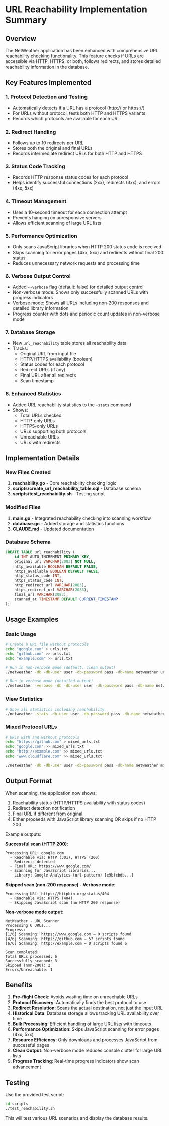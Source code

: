 # URL Reachability Implementation Summary

## Overview
The NetWeather application has been enhanced with comprehensive URL reachability checking functionality. This feature checks if URLs are accessible via HTTP, HTTPS, or both, follows redirects, and stores detailed reachability information in the database.

## Key Features Implemented

### 1. Protocol Detection and Testing
- Automatically detects if a URL has a protocol (http:// or https://)
- For URLs without protocol, tests both HTTP and HTTPS variants
- Records which protocols are available for each URL

### 2. Redirect Handling
- Follows up to 10 redirects per URL
- Stores both the original and final URLs
- Records intermediate redirect URLs for both HTTP and HTTPS

### 3. Status Code Tracking
- Records HTTP response status codes for each protocol
- Helps identify successful connections (2xx), redirects (3xx), and errors (4xx, 5xx)

### 4. Timeout Management
- Uses a 10-second timeout for each connection attempt
- Prevents hanging on unresponsive servers
- Allows efficient scanning of large URL lists

### 5. Performance Optimization
- Only scans JavaScript libraries when HTTP 200 status code is received
- Skips scanning for error pages (4xx, 5xx) and redirects without final 200 status
- Reduces unnecessary network requests and processing time

### 6. Verbose Output Control
- Added `--verbose` flag (default: false) for detailed output control
- Non-verbose mode: Shows only successfully scanned URLs with progress indicators
- Verbose mode: Shows all URLs including non-200 responses and detailed library information
- Progress counter with dots and periodic count updates in non-verbose mode

### 7. Database Storage
- New `url_reachability` table stores all reachability data
- Tracks:
  - Original URL from input file
  - HTTP/HTTPS availability (boolean)
  - Status codes for each protocol
  - Redirect URLs (if any)
  - Final URL after all redirects
  - Scan timestamp

### 6. Enhanced Statistics
- Added URL reachability statistics to the `-stats` command
- Shows:
  - Total URLs checked
  - HTTP-only URLs
  - HTTPS-only URLs
  - URLs supporting both protocols
  - Unreachable URLs
  - URLs with redirects

## Implementation Details

### New Files Created
1. **reachability.go** - Core reachability checking logic
2. **scripts/create_url_reachability_table.sql** - Database schema
3. **scripts/test_reachability.sh** - Testing script

### Modified Files
1. **main.go** - Integrated reachability checking into scanning workflow
2. **database.go** - Added storage and statistics functions
3. **CLAUDE.md** - Updated documentation

### Database Schema
```sql
CREATE TABLE url_reachability (
    id INT AUTO_INCREMENT PRIMARY KEY,
    original_url VARCHAR(2083) NOT NULL,
    http_available BOOLEAN DEFAULT FALSE,
    https_available BOOLEAN DEFAULT FALSE,
    http_status_code INT,
    https_status_code INT,
    http_redirect_url VARCHAR(2083),
    https_redirect_url VARCHAR(2083),
    final_url VARCHAR(2083),
    scanned_at TIMESTAMP DEFAULT CURRENT_TIMESTAMP
);
```

## Usage Examples

### Basic Usage
```bash
# Create a URL file without protocols
echo "google.com" > urls.txt
echo "github.com" >> urls.txt
echo "example.com" >> urls.txt

# Run in non-verbose mode (default, clean output)
./netweather -db -db-user user -db-password pass -db-name netweather urls.txt

# Run in verbose mode (detailed output)
./netweather -verbose -db -db-user user -db-password pass -db-name netweather urls.txt
```

### View Statistics
```bash
# Show all statistics including reachability
./netweather -stats -db-user user -db-password pass -db-name netweather
```

### Mixed Protocol URLs
```bash
# URLs with and without protocols
echo "https://github.com" > mixed_urls.txt
echo "google.com" >> mixed_urls.txt
echo "http://example.com" >> mixed_urls.txt
echo "www.cloudflare.com" >> mixed_urls.txt

./netweather -db -db-user user -db-password pass -db-name netweather mixed_urls.txt
```

## Output Format
When scanning, the application now shows:
1. Reachability status (HTTP/HTTPS availability with status codes)
2. Redirect detection notification
3. Final URL if different from original
4. Either proceeds with JavaScript library scanning OR skips if no HTTP 200

Example outputs:

**Successful scan (HTTP 200)**:
```
Processing URL: google.com
  - Reachable via: HTTP (301), HTTPS (200)
  - Redirects detected
  - Final URL: https://www.google.com/
  - Scanning for JavaScript libraries...
    Library: Google Analytics (url-pattern) [e9bfcbdb...]
```

**Skipped scan (non-200 response) - Verbose mode**:
```
Processing URL: https://httpbin.org/status/404
  - Reachable via: HTTPS (404)
  - Skipping JavaScript scan (no HTTP 200 response)
```

**Non-verbose mode output**:
```
NetWeather - URL Scanner
Processing 6 URLs...
Progress: 
[1/6] Scanning: https://www.google.com → 0 scripts found
[4/6] Scanning: https://github.com → 57 scripts found
[6/6] Scanning: http://example.com → 0 scripts found 6

Scan completed!
Total URLs processed: 6
Successfully scanned: 3
Skipped (non-200): 2
Errors/Unreachable: 1
```

## Benefits
1. **Pre-flight Check**: Avoids wasting time on unreachable URLs
2. **Protocol Discovery**: Automatically finds the best protocol to use
3. **Redirect Resolution**: Scans the actual destination, not just the input URL
4. **Historical Data**: Database storage allows tracking URL availability over time
5. **Bulk Processing**: Efficient handling of large URL lists with timeouts
6. **Performance Optimization**: Skips JavaScript scanning for error pages (4xx, 5xx)
7. **Resource Efficiency**: Only downloads and processes JavaScript from successful pages
8. **Clean Output**: Non-verbose mode reduces console clutter for large URL lists
9. **Progress Tracking**: Real-time progress indicators show scan advancement

## Testing
Use the provided test script:
```bash
cd scripts
./test_reachability.sh
```

This will test various URL scenarios and display the database results.